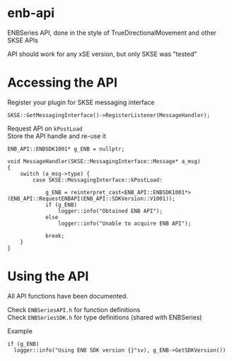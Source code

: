 # enb-api
ENBSeries API, done in the style of TrueDirectionalMovement and other SKSE APIs

API should work for any xSE version, but only SKSE was "tested"

# Accessing the API

Register your plugin for SKSE messaging interface  
```
SKSE::GetMessagingInterface()->RegisterListener(MessageHandler);
```  
  
Request API on `kPostLoad`  
Store the API handle and re-use it

```
ENB_API::ENBSDK1001* g_ENB = nullptr;

void MessageHandler(SKSE::MessagingInterface::Message* a_msg)
{
	switch (a_msg->type) {
		case SKSE::MessagingInterface::kPostLoad:

			g_ENB = reinterpret_cast<ENB_API::ENBSDK1001*>(ENB_API::RequestENBAPI(ENB_API::SDKVersion::V1001));
			if (g_ENB) 
				logger::info("Obtained ENB API");
			else
				logger::info("Unable to acquire ENB API");

			break;
	}
}
```

# Using the API

All API functions have been documented.

Check `ENBSeriesAPI.h` for function definitions  
Check `ENBSeriesSDK.h` for type definitions (shared with ENBSeries)

Example
```
if (g_ENB)
  logger::info("Using ENB SDK version {}"sv), g_ENB->GetSDKVersion())
```



